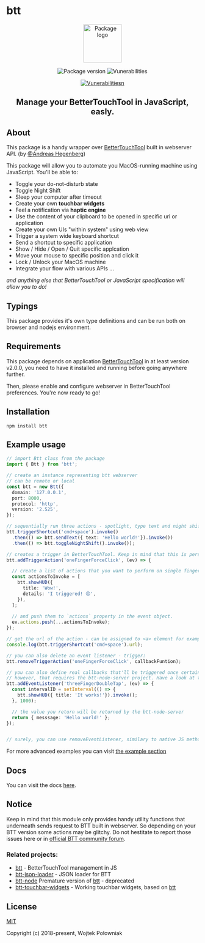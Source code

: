 # btt
<p align="center"><img width="100" src="https://user-images.githubusercontent.com/6313514/42529852-d9c76ab0-847f-11e8-8d8c-323d1d995b2d.png" alt="Package logo"></p>

<p align="center">
  <img src="https://badge.fury.io/js/btt.svg" alt="Package version">
  <img src="https://snyk.io/test/github/worie/btt/badge.svg" alt="Vunerabilities"></p>
<p align="center">
  <a href="https://nodei.co/npm/btt/">
  <img src="https://nodei.co/npm/btt.png?downloads=true&downloadRank=true" alt="Vunerabilitiesn"></a>
</p><p align="center"><h2 align="center">Manage your BetterTouchTool in JavaScript, easly.
</h2></p>

## About 
This package is a handy wrapper over [BetterTouchTool](https://folivora.ai/) built in webserver API. (by [@Andreas Hegenberg](https://github.com/fifafu))

This package will allow you to automate you MacOS-running machine using JavaScript. You'll be able to:

* Toggle your do-not-disturb state
* Toggle Night Shift
* Sleep your computer after timeout
* Create your own **touchbar widgets**
* Feel a notification via **haptic engine**
* Use the content of your clipboard to be opened in specific url or application
* Create your own UIs "within system" using web view 
* Trigger a system wide keyboard shortcut
* Send a shortcut to specific application
* Show / Hide / Open / Quit specific applcation
* Move your mouse to specific position and click it
* Lock / Unlock your MacOS machine
* Integrate your flow with various APIs ...

*and anything else that BetterTouchTool or JavaScript specification will allow you to do!*

## Typings

This package provides it's own type definitions and can be run both on browser and nodejs environment.

## Requirements

This package depends on application [BetterTouchTool](https://folivora.ai/) in at least version v2.0.0, you need to have it installed and running before going anywhere further.

Then, please enable and configure webserver in BetterTouchTool preferences. You're now ready to go!

## Installation

`npm install btt`

## Example usage

```ts
// import Btt class from the package
import { Btt } from 'btt';

// create an instance representing btt webserver
// can be remote or local
const btt = new Btt({
  domain: '127.0.0.1',
  port: 8000,
  protocol: 'http',
  version: '2.525',
});

// sequentially run three actions - spotlight, type text and night shift
btt.triggerShortcut('cmd+space').invoke()
  .then(() => btt.sendText({ text: 'Hello world!'}).invoke())
  .then(() => btt.toggleNightShift().invoke());

// creates a trigger in BetterTouchTool. Keep in mind that this is persistent until you manually delete it!
btt.addTriggerAction('oneFingerForceClick', (ev) => {

  // create a list of actions that you want to perform on single finger force click
  const actionsToInvoke = [
    btt.showHUD({
      title: 'Wow!',
      details: 'I triggered! 😍',
    }),
  ];
  
  // and push them to `actions` property in the event object.
  ev.actions.push(...actionsToInvoke);
});

// get the url of the action - can be assigned to <a> element for example, and once clicked - will perform given action
console.log(btt.triggerShortcut('cmd+space').url);

// you can also delete an event listener - trigger: 
btt.removeTriggerAction('oneFingerForceClick', callbackFuntion);

// you can also define real callbacks that'll be triggered once certain event happens!
// however, that requires the btt-node-server project. Have a look at the docs or example section to learn more
btt.addEventListener('threeFingerDoubleTap', (ev) => {
  const intervalID = setInterval(() => {
    btt.showHUD({ title: 'It works!'}).invoke();
  }, 1000);

  // the value you return will be returned by the btt-node-server 
  return { messsage: 'Hello world!' };
});


// surely, you can use removeEventListener, similary to native JS method implementation
```

For more advanced examples you can visit [the example section](examples)

## Docs

You can visit the docs [here](https://worie.github.io/btt/).

## Notice

Keep in mind that this module only provides handy utility functions that underneath sends request to BTT built in webserver.
So depending on your BTT version some actions may be glitchy. Do not hestitate to report those issues here or in [official BTT community forum](https://community.folivora.ai/categories).

### Related projects:

* [btt](https://github.com/Worie/btt) - BetterTouchTool management in JS
* [btt-json-loader](https://github.com/Worie/btt-json-loader) - JSON loader for BTT
* [btt-node](https://github.com/Worie/btt-node) Premature version of [btt](https://github.com/Worie/btt) - deprecated
* [btt-touchbar-widgets](https://github.com/Worie/btt-touchbar-widgets) - Working touchbar widgets, based on [btt](https://github.com/Worie/btt)

## License

[MIT](http://opensource.org/licenses/MIT)

Copyright (c) 2018-present, Wojtek Połowniak